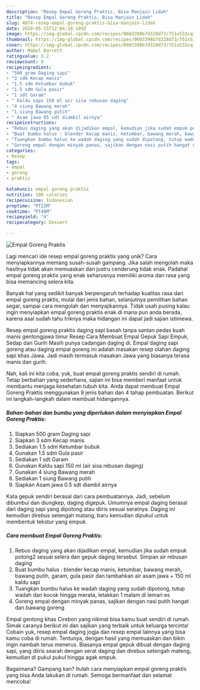 ```yaml
---
description: "Resep Empal Goreng Praktis, Bisa Manjain Lidah"
title: "Resep Empal Goreng Praktis, Bisa Manjain Lidah"
slug: 4074-resep-empal-goreng-praktis-bisa-manjain-lidah
date: 2020-05-15T12:04:10.109Z
image: https://img-global.cpcdn.com/recipes/0603398b7d328d73/751x532cq70/empal-goreng-praktis-foto-resep-utama.jpg
thumbnail: https://img-global.cpcdn.com/recipes/0603398b7d328d73/751x532cq70/empal-goreng-praktis-foto-resep-utama.jpg
cover: https://img-global.cpcdn.com/recipes/0603398b7d328d73/751x532cq70/empal-goreng-praktis-foto-resep-utama.jpg
author: Mabel Barrett
ratingvalue: 3.2
reviewcount: 9
recipeingredient:
- "500 gram Daging sapi"
- "3 sdm Kecap manis"
- "1.5 sdm Ketumbar bubuk"
- "1.5 sdm Gula pasir"
- "1 sdt Garam"
- " Kaldu sapi 150 ml air sisa rebusan daging"
- "4 siung Bawang merah"
- "1 siung Bawang putih"
- " Asam jawa 05 sdt diambil airnya"
recipeinstructions:
- "Rebus daging yang akan dijadikan empal, kemudian jika sudah empuk potong2 sesuai selera dan gepuk daging tersebut. Simpan air rebusan daging"
- "Buat bumbu halus : blender kecap manis, ketumbar, bawang merah, bawang putih, garam, gula pasir dan tambahkan air asam jawa + 150 ml kaldu sapi"
- "Tuangkan bumbu halus ke wadah daging yang sudah dipotong, tutup wadah dan kocok hingga merata, letakkan 1 malam di lemari es"
- "Goreng empal dengan minyak panas, sajikan dengan nasi putih hangat dan bawang goreng"
categories:
- Resep
tags:
- empal
- goreng
- praktis

katakunci: empal goreng praktis 
nutrition: 100 calories
recipecuisine: Indonesian
preptime: "PT22M"
cooktime: "PT48M"
recipeyield: "4"
recipecategory: Dessert

---
```



![Empal Goreng Praktis](https://img-global.cpcdn.com/recipes/0603398b7d328d73/751x532cq70/empal-goreng-praktis-foto-resep-utama.jpg)

Lagi mencari ide resep empal goreng praktis yang unik? Cara menyiapkannya memang susah-susah gampang. Jika salah mengolah maka hasilnya tidak akan memuaskan dan justru cenderung tidak enak. Padahal empal goreng praktis yang enak seharusnya memiliki aroma dan rasa yang bisa memancing selera kita.

Banyak hal yang sedikit banyak berpengaruh terhadap kualitas rasa dari empal goreng praktis, mulai dari jenis bahan, selanjutnya pemilihan bahan segar, sampai cara mengolah dan menyajikannya. Tidak usah pusing kalau ingin menyiapkan empal goreng praktis enak di mana pun anda berada, karena asal sudah tahu triknya maka hidangan ini dapat jadi sajian istimewa.

Resep empal goreng praktis daging sapi basah tanpa santan pedas kuah manis gentongjawa timur Resep Cara Membuat Empal Gepuk Sapi Empuk, Sedap dan Gurih Masih punya cadangan daging di. Empal daging sapi goreng atau daging empal goreng ini adalah masakan resep olahan daging sapi khas Jawa. Jadi masih termasuk masakan Jawa yang biasanya terasa manis dan gurih.


Nah, kali ini kita coba, yuk, buat empal goreng praktis sendiri di rumah. Tetap berbahan yang sederhana, sajian ini bisa memberi manfaat untuk membantu menjaga kesehatan tubuh kita. Anda dapat membuat Empal Goreng Praktis menggunakan 9 jenis bahan dan 4 tahap pembuatan. Berikut ini langkah-langkah dalam membuat hidangannya.

<!--inarticleads1-->

##### Bahan-bahan dan bumbu yang diperlukan dalam menyiapkan Empal Goreng Praktis:

1. Siapkan 500 gram Daging sapi
1. Siapkan 3 sdm Kecap manis
1. Sediakan 1.5 sdm Ketumbar bubuk
1. Gunakan 1.5 sdm Gula pasir
1. Sediakan 1 sdt Garam
1. Gunakan  Kaldu sapi 150 ml (air sisa rebusan daging)
1. Gunakan 4 siung Bawang merah
1. Sediakan 1 siung Bawang putih
1. Siapkan  Asam jawa 0.5 sdt diambil airnya


Kata gepuk sendiri berasal dari cara pembuatannya. Jadi, sebelum dibumbui dan diungkep, daging digepuk. Umumnya empal daging berasal dari daging sapi yang dipotong atau diiris sesuai seratnya. Daging ini kemudian direbus setengah matang, baru kemudian dipukul untuk membentuk tekstur yang empuk. 

<!--inarticleads2-->

##### Cara membuat Empal Goreng Praktis:

1. Rebus daging yang akan dijadikan empal, kemudian jika sudah empuk potong2 sesuai selera dan gepuk daging tersebut. Simpan air rebusan daging
1. Buat bumbu halus : blender kecap manis, ketumbar, bawang merah, bawang putih, garam, gula pasir dan tambahkan air asam jawa + 150 ml kaldu sapi
1. Tuangkan bumbu halus ke wadah daging yang sudah dipotong, tutup wadah dan kocok hingga merata, letakkan 1 malam di lemari es
1. Goreng empal dengan minyak panas, sajikan dengan nasi putih hangat dan bawang goreng


Empal gentong khas Cirebon yang nikmat bisa kamu buat sendiri di rumah. Simak caranya berikut ini dan sajikan yang terbaik untuk keluarga tercinta! Cobain yuk, resep empal daging jogja dan resep empal lainnya yang bisa kamu coba di rumah. Tentunya, dengan hasil yang memuaskan dan bikin ingin nambah terus menerus. Biasanya empal gepuk dibuat dengan daging sapi, yang diiris searah dengan serat daging dan direbus setengah mateng, kemudian di pukul pukul hingga agak empuk. 

Bagaimana? Gampang kan? Itulah cara menyiapkan empal goreng praktis yang bisa Anda lakukan di rumah. Semoga bermanfaat dan selamat mencoba!
